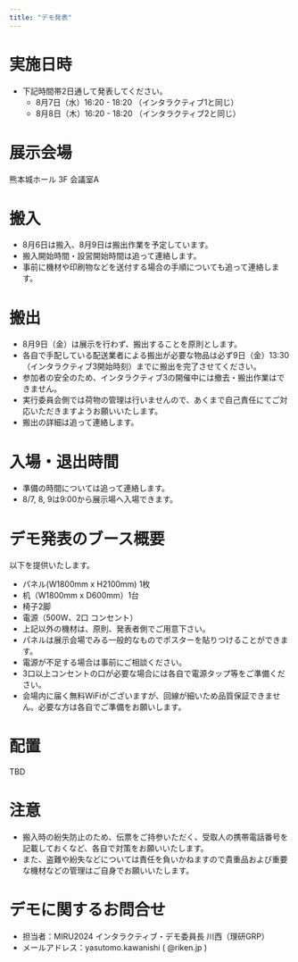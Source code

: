 ```yaml
---
title: "デモ発表"
---
```


# 実施日時

- 下記時間帯2日通して発表してください。
  - 8月7日（水）16:20 - 18:20 （インタラクティブ1と同じ）
  - 8月8日（木）16:20 - 18:20 （インタラクティブ2と同じ）

# 展示会場

熊本城ホール 3F 会議室A

# 搬入

- 8月6日は搬入、8月9日は搬出作業を予定しています。
- 搬入開始時間・設営開始時間は追って連絡します。
- 事前に機材や印刷物などを送付する場合の手順についても追って連絡します。

# 搬出
- 8月9日（金）は展示を行わず、搬出することを原則とします。
- 各自で手配している配送業者による搬出が必要な物品は必ず9日（金）13:30（インタラクティブ3開始時刻）までに搬出を完了させてください。
- 参加者の安全のため、インタラクティブ3の開催中には撤去・搬出作業はできません。
- 実行委員会側では荷物の管理は行いませんので、あくまで自己責任にてご対応いただきますようお願いいたします。
- 搬出の詳細は追って連絡します。

# 入場・退出時間

- 準備の時間については追って連絡します。
- 8/7, 8, 9は9:00から展示場へ入場できます。


# デモ発表のブース概要

以下を提供いたします。

- パネル(W1800mm x H2100mm) 1枚
- 机（W1800mm x D600mm）1台
- 椅子2脚
- 電源（500W、2口 コンセント）
- 上記以外の機材は、原則、発表者側でご用意下さい。
- パネルは展示会場でみる一般的なものでポスターを貼りつけることができます。
- 電源が不足する場合は事前にご相談ください。
- 3口以上コンセントの口が必要な場合には各自で電源タップ等をご準備ください。
- 会場内に届く無料WiFiがございますが、回線が細いため品質保証できません。必要な方は各自でご準備をお願いします。

# 配置

TBD


# 注意
- 搬入時の紛失防止のため、伝票をご持参いただく、受取人の携帯電話番号を記載しておくなど、各自で対策をお願いいたします。
- また、盗難や紛失などについては責任を負いかねますので貴重品および重要な機材などの管理はご自身でお願いいたします。

# デモに関するお問合せ

- 担当者：MIRU2024 インタラクティブ・デモ委員長 川西（理研GRP）
- メールアドレス：yasutomo.kawanishi ( @riken.jp )

